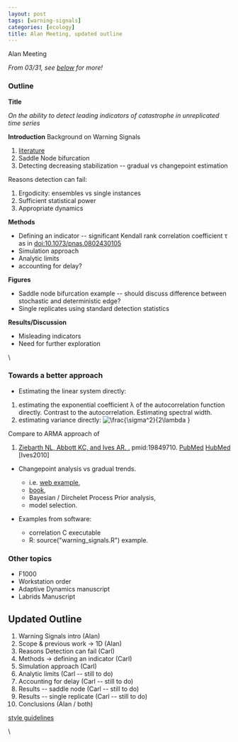 ```yaml
---
layout: post
tags: [warning-signals]
categories: [ecology]
title: Alan Meeting, updated outline 
---
```



Alan Meeting

*From 03/31, see [below](#Updated_Outline) for more!*

### Outline

**Title**

*On the ability to detect leading indicators of catastrophe in
unreplicated time series*

**Introduction** Background on Warning Signals

1.  [literature](http://www.mendeley.com/research-papers/collections/1374711/EarlyWarningSigns/ "http://www.mendeley.com/research-papers/collections/1374711/EarlyWarningSigns/")
2.  Saddle Node bifurcation
3.  Detecting decreasing stabilization -- gradual vs changepoint
    estimation

Reasons detection can fail:

1.  Ergodicity: ensembles vs single instances
2.  Sufficient statistical power
3.  Appropriate dynamics

**Methods**

-   Defining an indicator -- significant Kendall rank correlation
    coefficient τ as in
    [doi:10.1073/pnas.0802430105](http://hdl.handle.net/10.1073/pnas.0802430105 "doi:10.1073/pnas.0802430105")
-   Simulation approach
-   Analytic limits
-   accounting for delay?

**Figures**

-   Saddle node bifurcation example -- should discuss difference between
    stochastic and deterministic edge?
-   Single replicates using standard detection statistics

**Results/Discussion**

-   Misleading indicators
-   Need for further exploration

\

### Towards a better approach

-   Estimating the linear system directly:

1.  estimating the exponential coefficient λ of the autocorrelation
    function directly. Contrast to the autocorrelation. Estimating
    spectral width.
2.  estimating variance directly: ![ \\frac{\\sigma\^2}{2\\lambda }
    ](http://openwetware.org/images/math/2/f/e/2fed1c2e179a9874a35108bdcbfdbd48.png)

Compare to ARMA approach of

1.  [Ziebarth NL, Abbott KC, and Ives AR.
    .](http://eutils.ncbi.nlm.nih.gov/entrez/eutils/elink.fcgi?cmd=prlinks&dbfrom=pubmed&retmode=ref&id=19849710 "View or buy article from publisher (if available)")
    pmid:19849710.
    [PubMed](http://eutils.ncbi.nlm.nih.gov/entrez/eutils/efetch.fcgi?db=pubmed&rettype=abstract&id=19849710 "PMID 19849710")
    [HubMed](http://www.hubmed.org/display.cgi?uids=19849710 "PMID 19849710")
    [Ives2010]

-   Changepoint analysis vs gradual trends.
    -   i.e. [web
        example](http://www.variation.com/cpa/tech/changepoint.html "http://www.variation.com/cpa/tech/changepoint.html"),
    -   [book](http://www.gbv.de/dms/goettingen/230144551.pdf "http://www.gbv.de/dms/goettingen/230144551.pdf"),
    -   Bayesian / Dirchelet Process Prior analysis,
    -   model selection.

-   Examples from software:
    -   correlation C executable
    -   R: source("warning\_signals.R") example.

### Other topics

-   F1000
-   Workstation order
-   Adaptive Dynamics manuscript
-   Labrids Manuscript

Updated Outline
---------------

1.  Warning Signals intro (Alan)
2.  Scope & previous work -\> 1D (Alan)
3.  Reasons Detection can fail (Carl)
4.  Methods -\> defining an indicator (Carl)
5.  Simulation approach (Carl)
6.  Analytic limits (Carl -- still to do)
7.  Accounting for delay (Carl -- still to do)
8.  Results -- saddle node (Carl -- still to do)
9.  Results -- single replicate (Carl -- still to do)
10. Conclusions (Alan / both)

[style
guidelines](http://www.sciencemag.org/about/authors/prep/prep_init.dtl "http://www.sciencemag.org/about/authors/prep/prep_init.dtl")

\

